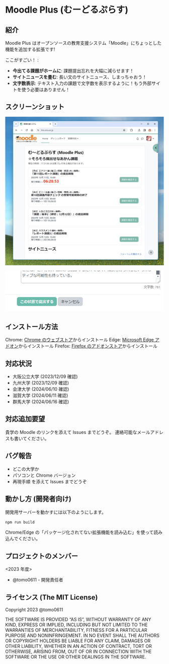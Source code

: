 # Moodle Plus (むーどるぷらす)

## 紹介

Moodle Plus はオープンソースの教育支援システム「Moodle」にちょっとした機能を追加する拡張です!

ここがすごい！ :

- **今出てる課題がホームに**: 課題提出忘れを大幅に減らせます！
- **サイトニュースを畳む**: 長い文のサイトニュース、しまっちゃおう！
- **文字数表示**: テキスト入力の課題で文字数を表示するように！もう外部サイトを使う必要はありません！

## スクリーンショット

![](./screenshots/screenshot_01.png)

![](./screenshots/screenshot_02.png)

## インストール方法

Chrome: [Chrome のウェブストア](https://chromewebstore.google.com/detail/moodle-plus/nncecmfhijadiddmmnajjaemlpnknplh)からインストール
Edge: [Microsoft Edge アドオン](https://microsoftedge.microsoft.com/addons/detail/odiokdoddkknajccbiclcbfjpbjijlhc)からインストール
Firefox: [Firefox のアドオンストア](https://addons.mozilla.org/ja/firefox/addon/moodle-plus/)からインストール

## 対応状況

- 大阪公立大学 (2023/12/09 確認)
- 九州大学 (2023/12/09 確認)
- 会津大学 (2024/06/10 確認)
- 滋賀大学 (2024/06/11 確認)
- 群馬大学 (2024/06/16 確認)

## 対応追加要望

貴学の Moodle のリンクを添えて Issues までどうぞ。
連絡可能なメールアドレスも書いてください。

## バグ報告

- どこの大学か
- パソコンと Chrome バージョン
- 再現手順
  を添えて Issues までどうぞ

## 動かし方 (開発者向け)

開発用サーバーを動かすには以下のようにします。

```bash
npm run build
```

Chrome/Edge の「パッケージ化されてない拡張機能を読み込む」を使って読み込んでください。

## プロジェクトのメンバー

<2023 年度>

- @tomo0611 - 開発責任者

## ライセンス (The MIT License)

Copyright 2023 @tomo0611

THE SOFTWARE IS PROVIDED “AS IS”, WITHOUT WARRANTY OF ANY KIND, EXPRESS OR IMPLIED, INCLUDING BUT NOT LIMITED TO THE WARRANTIES OF MERCHANTABILITY, FITNESS FOR A PARTICULAR PURPOSE AND NONINFRINGEMENT. IN NO EVENT SHALL THE AUTHORS OR COPYRIGHT HOLDERS BE LIABLE FOR ANY CLAIM, DAMAGES OR OTHER LIABILITY, WHETHER IN AN ACTION OF CONTRACT, TORT OR OTHERWISE, ARISING FROM, OUT OF OR IN CONNECTION WITH THE SOFTWARE OR THE USE OR OTHER DEALINGS IN THE SOFTWARE.
